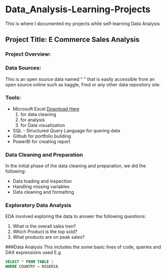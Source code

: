 # Data_Analysis-Learning-Projects
This is where I documented my projects while self-learning Data Analysis

## Project Title: E Commerce Sales Analysis

### Project Overview:

### Data Sources:
This is an open source data named " " that is easily accessible from an open source online such as kaggle, Fred or any other data repository site.

### Tools:
- Microsoft Excel [Download Here](https://www.C:\Users\anime\OneDrive\Desktop\DATA\child-mortality.csv)
  1. for data cleaning
  2. for analysis
  3. for Data visualization
- SQL - Structured Query Language for quering data
- Github for portfolio building
- PowerBI for creating report

### Data Cleaning and Preparation
In the initial phase of the data cleaning and preparation, we did the following:
- Data loading and inspection
- Handling missing variables
- Data cleaning and formatting

### Exploratory Data Analysis
EDA involved exploring the data to answer the following questions:
1. What is the overall sales tren?
2. Which Product is the top sold?
3. What products are on peak sales?

###Data Analysis
This includes the some basic lines of code, queries and DAX expressions used
E.g
```SQL
SELECT * FROM TABLE 1
WHERE COUNTRY = NIGERIA
```

